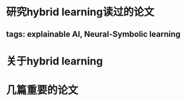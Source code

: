 研究hybrid learning读过的论文
==========================
## tags: explainable AI, Neural-Symbolic learning

# 关于hybrid learning


# 几篇重要的论文

